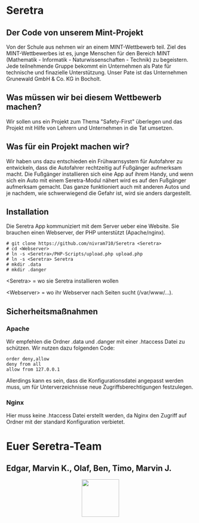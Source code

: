 # Seretra
## Der Code von unserem Mint-Projekt

Von der Schule aus nehmen wir an einem MINT-Wettbewerb teil.
Ziel des MINT-Wettbewerbes ist es, junge Menschen für den Bereich
MINT (Mathematik - Informatik - Naturwissenschaften - Technik) zu
begeistern. Jede teilnehmende Gruppe bekommt ein Unternehmen als
Pate für technische und finazielle Unterstützung. Unser Pate ist
das Unternehmen Grunewald GmbH & Co. KG in Bocholt.

## Was müssen wir bei diesem Wettbewerb machen?
Wir sollen uns ein Projekt zum Thema "Safety-First" überlegen und
das Projekt mit Hilfe von Lehrern und Unternehmen in die Tat umsetzen.

## Was für ein Projekt machen wir?
Wir haben uns dazu entschieden ein Frühwarnsystem für Autofahrer zu 
entwickeln, dass die Autofahrer rechtzeitig auf Fußgänger aufmerksam
macht. Die Fußgänger installieren sich eine App auf ihrem Handy, und 
wenn sich ein Auto mit einem Seretra-Modul nähert wird es auf den 
Fußgänger aufmerksam gemacht. Das ganze funktioniert auch mit anderen
Autos und je nachdem, wie schwerwiegend die Gefahr ist, wird sie anders
dargestellt.

## Installation
Die Seretra App kommuniziert mit dem Server ueber eine Website. Sie brauchen
einen Webserver, der PHP unterstützt (Apache/nginx).
```
# git clone https://github.com/nivram710/Seretra <Seretra>
# cd <Webserver>
# ln -s <Seretra>/PHP-Scripts/upload.php upload.php
# ln -s <Seretra> Seretra
# mkdir .data
# mkdir .danger
```
\<Seretra\> = wo sie Seretra installieren wollen

\<Webserver\> = wo ihr Webserver nach Seiten sucht (/var/www/...).

## Sicherheitsmaßnahmen
### Apache
Wir empfehlen die Ordner .data und .danger mit einer .htaccess Datei zu schützen. Wir nutzen dazu folgenden Code:
```
order deny,allow
deny from all
allow from 127.0.0.1
```
Allerdings kann es sein, dass die Konfigurationsdatei angepasst werden muss, um für Unterverzeichnisse 
neue Zugriffsberechtigungen festzulegen.

### Nginx
Hier muss keine .htaccess Datei erstellt werden, da Nginx den Zugriff auf Ordner mit der standard Konfiguration verbietet.

# Euer Seretra-Team 
Edgar, Marvin K., Olaf, Ben, Timo, Marvin J.
-----
<p align="center">
    <img src="https://res.nivram710.de/images/devel/seretra-traffic/seretra.png" height=100 />
</p>

